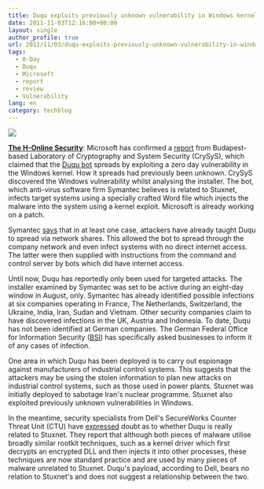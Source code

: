 ```yaml
---
title: Duqu exploits previously unknown vulnerability in Windows kernel
date: 2011-11-03T12:16:00+00:00
layout: single
author_profile: true
url: 2011/11/03/duqu-exploits-previously-unknown-vulnerability-in-windows-kernel/
tags:
  - 0-Day
  - Duqu
  - Microsoft
  - report
  - review
  - Vulnerability
lang: en
category: techblog
---
```

<div dir="ltr" trbidi="on">
  <div>
    <a href="http://4.bp.blogspot.com/-L0x69Thuchg/TrJ-5StIItI/AAAAAAAAENc/uwDw72ZGL6o/s1600/Microsoft_Logo.png" imageanchor="1"><img border="0" src="http://4.bp.blogspot.com/-L0x69Thuchg/TrJ-5StIItI/AAAAAAAAENc/uwDw72ZGL6o/s1600/Microsoft_Logo.png" /></a>
  </div>
  
  <p>
    <a href="http://www.h-online.com/security/" target="_blank"><b>The H-Online Security</b></a>: Microsoft has confirmed a <a href="http://www.crysys.hu/" rel="external" target="_blank">report</a> from Budapest-based Laboratory of Cryptography and System Security (CrySyS), which claimed that the <a href="/2011/10/duqu-son-of-stuxnet.html" target="_blank" title="New spyware from Stuxnet developers  – 19 October 2011">Duqu bot</a> spreads by exploiting a zero day vulnerability in the Windows kernel. How it spreads had previously been unknown. CrySyS discovered the Windows vulnerability whilst analysing the installer. The bot, which anti-virus software firm Symantec believes is related to Stuxnet, infects target systems using a specially crafted Word file which injects the malware into the system using a kernel exploit. Microsoft is already working on a patch.
  </p>
  
  <p>
    Symantec <a href="http://www.symantec.com/connect/w32-duqu_status-updates_installer-zero-day-exploit" rel="external" target="_blank">says</a> that in at least one case, attackers have already taught Duqu to spread via network shares. This allowed the bot to spread through the company network and even infect systems with no direct internet access. The latter were then supplied with instructions from the command and control server by bots which did have internet access.
  </p>
  
  <p>
    Until now, Duqu has reportedly only been used for targeted attacks. The installer examined by Symantec was set to be active during an eight-day window in August, only. Symantec has already identified possible infections at six companies operating in France, The Netherlands, Switzerland, the Ukraine, India, Iran, Sudan and Vietnam. Other security companies claim to have discovered infections in the UK, Austria and Indonesia. To date, Duqu has not been identified at German companies. The German Federal Office for Information Security (<a href="https://www.bsi.bund.de/EN/Home/home_node.html" rel="external" target="_blank">BSI</a>) has specifically asked businesses to inform it of any cases of infection.
  </p>
  
  <p>
    One area in which Duqu has been deployed is to carry out espionage against manufacturers of industrial control systems. This suggests that the attackers may be using the stolen information to plan new attacks on industrial control systems, such as those used in power plants. Stuxnet was initially deployed to sabotage Iran's nuclear programme. Stuxnet also exploited previously unknown vulnerabilities in Windows.
  </p>
  
  <p>
    In the meantime, security specialists from Dell's SecureWorks Counter Threat Unit (CTU) have <a href="http://www.secureworks.com/research/threats/duqu/" rel="external" target="_blank">expressed</a> doubt as to whether Duqu is really related to Stuxnet. They report that although both pieces of malware utilise broadly similar rootkit techniques, such as a kernel driver which first decrypts an encrypted DLL and then injects it into other processes, these techniques are now standard practice and are used by many pieces of malware unrelated to Stuxnet. Duqu's payload, according to Dell, bears no relation to Stuxnet's and does not suggest a relationship between the two.</div>